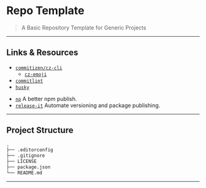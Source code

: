 # Repo Template

> A Basic Repository Template for Generic Projects

---

## Links & Resources

* [`commitizen/cz-cli`](https://github.com/commitizen/cz-cli)
  * [`cz-emoji`](https://github.com/ngryman/cz-emoji)
* [`commitlint`](https://github.com/conventional-changelog/commitlint)
* [`husky`](https://github.com/typicode/husky)

[](.)

* [`np`](https://github.com/sindresorhus/np) A better npm publish.
* [`release-it`](https://github.com/release-it/release-it) Automate versioning and package publishing.

---

## Project Structure

```md
.
├── .editorconfig
├── .gitignore
├── LICENSE
├── package.json
└── README.md
```

---
